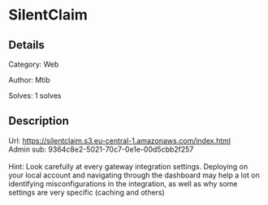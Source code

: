 # SilentClaim

## Details
Category: Web

Author: Mtib

Solves: 1 solves

## Description

Url: <a href="https://silentclaim.s3.eu-central-1.amazonaws.com/index.html">https://silentclaim.s3.eu-central-1.amazonaws.com/index.html</a>
<br>
Admin sub: 9364c8e2-5021-70c7-0e1e-00d5cbb2f257<br><br>Hint: Look carefully at every gateway integration settings. Deploying on your local account and navigating through the dashboard may help a lot on identifying misconfigurations in the integration, as well as why some settings are very specific (caching and others)
